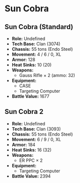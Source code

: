# Sun Cobra
## Sun Cobra (Standard)
- **Role:** Undefined
- **Tech Base:** Clan (3074)
- **Chassis:** 55 tons (Endo Steel)
- **Movement:** 4 / 6 / 0, XL
- **Armor:** 128
- **Heat Sinks:** 10 (20)
- **Weapons:**
  - Gauss Rifle × 2 (ammo: 32)
- **Equipment:**
  - CASE
  - Targeting Computer
- **Battle Value:** 1677

## Sun Cobra 2
- **Role:** Undefined
- **Tech Base:** Clan (3093)
- **Chassis:** 55 tons (Endo Steel)
- **Movement:** 6 / 9 / 0, XL
- **Armor:** 184
- **Heat Sinks:** 16 (32)
- **Weapons:**
  - ER PPC × 2
- **Equipment:**
  - Targeting Computer
- **Battle Value:** 2394

